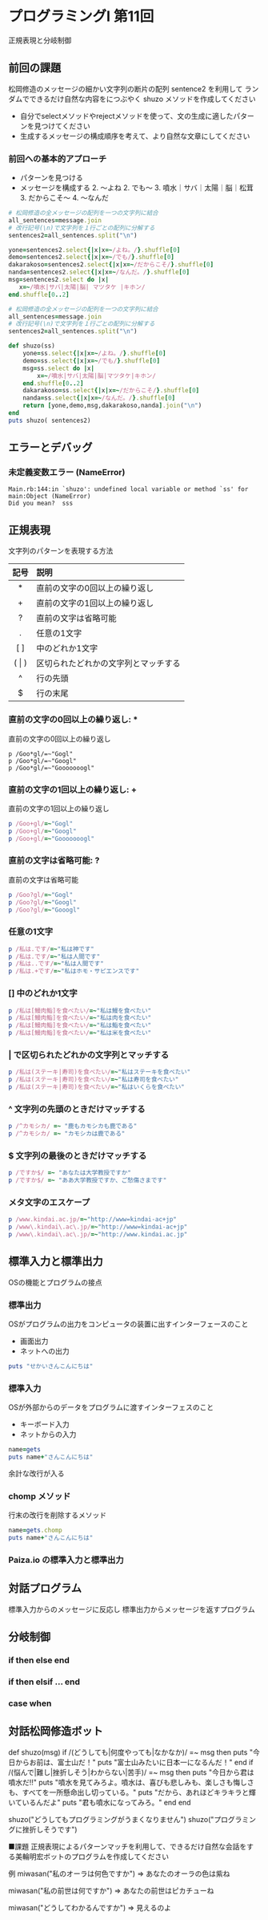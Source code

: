 # プログラミングI 第11回
正規表現と分岐制御

## 前回の課題

松岡修造のメッセージの細かい文字列の断片の配列 sentence2 を利用して
ランダムでできるだけ自然な内容をにつぶやく shuzo メソッドを作成してください

* 自分でselectメソッドやrejectメソッドを使って、文の生成に適したパターンを見つけてください
* 生成するメッセージの構成順序を考えて、より自然な文章にしてください

###  前回への基本的アプローチ

* パターンを見つける
* メッセージを構成する
	2. 〜よね
	2. でも〜
	3. 噴水｜サバ｜太陽｜脳｜松茸
	3. だからこそ〜
	4. 〜なんだ
	

```ruby
# 松岡修造の全メッセージの配列を一つの文字列に結合
all_sentences=message.join
# 改行記号(\n)で文字列を１行ごとの配列に分解する
sentences2=all_sentences.split("\n")

yone=sentences2.select{|x|x=~/よね。/}.shuffle[0]
demo=sentences2.select{|x|x=~/でも/}.shuffle[0]
dakarakoso=sentences2.select{|x|x=~/だからこそ/}.shuffle[0]
nanda=sentences2.select{|x|x=~/なんだ。/}.shuffle[0]
msg=sentences2.select do |x|
   x=~/噴水|サバ|太陽|脳| マツタケ |キホン/
end.shuffle[0..2]
```

```ruby
# 松岡修造の全メッセージの配列を一つの文字列に結合
all_sentences=message.join
# 改行記号(\n)で文字列を１行ごとの配列に分解する
sentences2=all_sentences.split("\n")

def shuzo(ss)
	yone=ss.select{|x|x=~/よね。/}.shuffle[0]
	demo=ss.select{|x|x=~/でも/}.shuffle[0]
	msg=ss.select do |x|
		x=~/噴水|サバ|太陽|脳|マツタケ|キホン/
	end.shuffle[0..2]
	dakarakoso=ss.select{|x|x=~/だからこそ/}.shuffle[0]
	nanda=ss.select{|x|x=~/なんだ。/}.shuffle[0]
	return [yone,demo,msg,dakarakoso,nanda].join("\n")
end
puts shuzo( sentences2)
```

## エラーとデバッグ

### 未定義変数エラー (NameError)

```
Main.rb:144:in `shuzo': undefined local variable or method `ss' for main:Object (NameError)
Did you mean?  sss
```


## 正規表現

文字列のパターンを表現する方法

| 記号 | 説明 |
|:--:| :-- |
|*| 直前の文字の0回以上の繰り返し|
|+| 直前の文字の1回以上の繰り返し|
|?| 直前の文字は省略可能|
|.|任意の1文字|
|[ ]| 中のどれか1文字|
|( \| )| 区切られたどれかの文字列とマッチする|
|^|	行の先頭|
|$|	行の末尾|

### 直前の文字の0回以上の繰り返し: *

直前の文字の0回以上の繰り返し

```ryby
p /Goo*gl/=~"Gogl"
p /Goo*gl/=~"Googl"
p /Goo*gl/=~"Gooooooogl"
```

### 直前の文字の1回以上の繰り返し: +

直前の文字の1回以上の繰り返し

```ruby
p /Goo+gl/=~"Gogl"
p /Goo+gl/=~"Googl"
p /Goo+gl/=~"Gooooooogl"
```

### 直前の文字は省略可能: ?

直前の文字は省略可能

```ruby
p /Goo?gl/=~"Gogl"
p /Goo?gl/=~"Googl"
p /Goo?gl/=~"Gooogl"
```

### 任意の1文字

```ruby
p /私は.です/=~"私は神です"
p /私は.です/=~"私は人間です"
p /私は..です/=~"私は人間です"
p /私は.+です/=~"私はホモ・サピエンスです"
```

### [] 中のどれか1文字

```ruby
p /私は[鰻肉鮨]を食べたい/=~"私は鰻を食べたい"
p /私は[鰻肉鮨]を食べたい/=~"私は肉を食べたい"
p /私は[鰻肉鮨]を食べたい/=~"私は鮨を食べたい"
p /私は[鰻肉鮨]を食べたい/=~"私は米を食べたい"
```

### | で区切られたどれかの文字列とマッチする

```ruby
p /私は(ステーキ|寿司)を食べたい/=~"私はステーキを食べたい"
p /私は(ステーキ|寿司)を食べたい/=~"私は寿司を食べたい"
p /私は(ステーキ|寿司)を食べたい/=~"私はいくらを食べたい"
```

###  ^ 文字列の先頭のときだけマッチする

```ruby
p /^カモシカ/ =~ "鹿もカモシカも鹿である"
p /^カモシカ/ =~ "カモシカは鹿である"
```

### $ 文字列の最後のときだけマッチする

```ruby
p /ですか$/ =~ "あなたは大学教授ですか"
p /ですか$/ =~ "ああ大学教授ですか、ご愁傷さまです"
```

### メタ文字のエスケープ

```ruby
p /www.kindai.ac.jp/=~"http://www=kindai-ac+jp"
p /www\.kindai\.ac\.jp/=~"http://www=kindai-ac+jp"
p /www\.kindai\.ac\.jp/=~"http://www.kindai.ac.jp"
```

## 標準入力と標準出力

OSの機能とプログラムの接点

### 標準出力

OSがプログラムの出力をコンピュータの装置に出すインターフェースのこと


* 画面出力
* ネットへの出力

```ruby
puts "せかいさんこんにちは"
```

### 標準入力

OSが外部からのデータをプログラムに渡すインターフェスのこと

* キーボード入力
* ネットからの入力

```ruby
name=gets
puts name+"さんこんにちは"
```

余計な改行が入る

### chomp メソッド

行末の改行を削除するメソッド

```ruby
name=gets.chomp
puts name+"さんこんにちは"
```

### Paiza.io の標準入力と標準出力


## 対話プログラム

標準入力からのメッセージに反応し
標準出力からメッセージを返すプログラム



## 分岐制御

### if then else end

### if then elsif ... end

### case when



##  対話松岡修造ボット

def shuzo(msg)
  if /(どうしても|何度やっても|なかなか)/ =~ msg 
  then
    puts "今日からお前は、富士山だ！"
    puts "富士山みたいに日本一になるんだ！"
  end
  if /(悩んで|難し|挫折しそう|わからない|苦手)/ =~ msg 
  then
    puts "今日から君は噴水だ!!"
    puts "噴水を見てみろよ。噴水は、喜びも悲しみも、楽しさも悔しさも、すべてを一所懸命出し切っている。"
    puts "だから、あれほどキラキラと輝いているんだよ"
    puts "君も噴水になってみろ。"
  end
end

shuzo("どうしてもプログラミングがうまくなりません")
shuzo("プログラミングに挫折しそうです")

■課題
正規表現によるパターンマッチを利用して、できるだけ自然な会話をする美輪明宏ボットのプログラムを作成してください

例
miwasan("私のオーラは何色ですか")
=> あなたのオーラの色は紫ね

miwasan("私の前世は何ですか")
=> あなたの前世はピカチューね

miwasan("どうしてわかるんですか")
=> 見えるのよ



